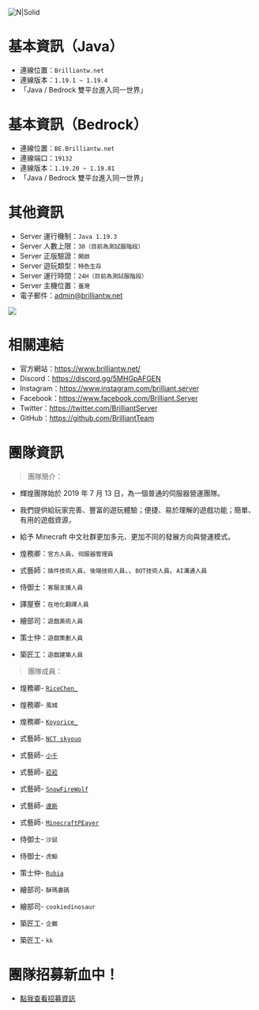 ![ N|Solid ](https://media.discordapp.net/attachments/596718421966716928/971190210928992267/AddText_05-04-06.36.35.png)

# 基本資訊（Java）
- 連線位置：` Brilliantw.net `
- 連線版本：` 1.19.1 ~ 1.19.4 `
- 「Java / Bedrock 雙平台進入同一世界」

# 基本資訊（Bedrock）
- 連線位置：` BE.Brilliantw.net `
- 連線端口：` 19132 `
- 連線版本：` 1.19.20 ~ 1.19.81 `
- 「Java / Bedrock 雙平台進入同一世界」

# 其他資訊
- Server 運行機制：` Java 1.19.3 `
- Server 人數上限：` 30（目前為測試服階段） `
- Server 正版驗證：` 開啟 `
- Server 遊玩類型：` 特色生存 `
- Server 運行時間：` 24H（目前為測試服階段） `
- Server 主機位置：` 臺灣 `
- 電子郵件：admin@brilliantw.net

<a href="https://www.mc-list.xyz/843/info" target="_blank"><img src="https://www.mc-list.xyz/banner/1-843.png" border="0"></a>

# 相關連結
- 官方網站：https://www.brilliantw.net/
- Discord：https://discord.gg/5MHGpAFGEN
- Instagram：https://www.instagram.com/brilliant.server
- Facebook：https://www.facebook.com/Brilliant.Server
- Twitter：https://twitter.com/BrilliantServer
- GitHub：https://github.com/BrilliantTeam

# 團隊資訊

> 團隊簡介：

- 輝煌團隊始於 2019 年 7 月 13 日，為一個普通的伺服器營運團隊。
- 我們提供給玩家完善、豐富的遊玩體驗；便捷、易於理解的遊戲功能；簡單、有用的遊戲資源，
- 給予 Minecraft 中文社群更加多元、更加不同的發展方向與營運模式。

- 煌務卿：` 官方人員 `、` 伺服器管理員 `

- 式藝師：` 插件技術人員 `、` 後端技術人員 `、、` BOT技術人員 `、` AI溝通人員 `

- 侍御士：` 客服支援人員 `

- 譯屋寮：` 在地化翻譯人員 `

- 繪部司：` 遊戲美術人員 `

- 策士仲：` 遊戲策劃人員 `

- 築匠工：` 遊戲建築人員 `


> 團隊成員：

- 煌務卿- [` RiceChen_ `](https://github.com/RICE0707)

- 煌務卿- ` 風城 `

- 煌務卿- [` Koyorice_ `](https://github.com/YTiceice)

- 式藝師- [` NCT skyouo `](https://github.com/NCT-skyouo)

- 式藝師- [` 小千 `](https://github.com/rDruTNT)

- 式藝師- [` 菘菘 `](https://github.com/SiongSng)

- 式藝師- [` SnowFireWolf `](https://github.com/SnowFireWolf)

- 式藝師- [` 達斯 `](https://github.com/DasCrystal)

- 式藝師- [` MinecraftPEayer `](https://github.com/MinecraftPEayer)

- 侍御士- ` 沙鼠 `

- 侍御士- ` 虎鯨 `

- 策士仲- [` Rubia `](https://github.com/HanzerHong)

- 繪部司- ` 酥瑪書碼 `

- 繪部司- ` cookiedinosaur `

- 築匠工- ` 企鵝 `

- 築匠工- ` kk `

# 團隊招募新血中！
- <a href="https://www.brilliantw.net/成員招募">點我查看招募資訊</a>
